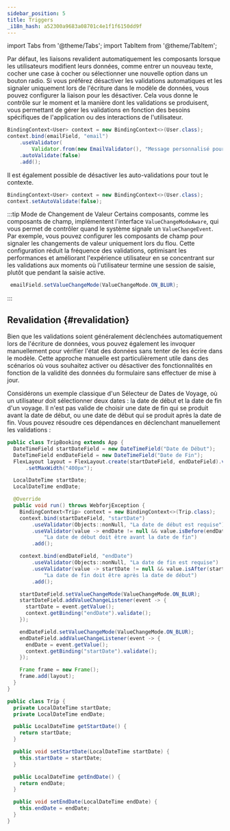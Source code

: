 ```yaml
---
sidebar_position: 5
title: Triggers
_i18n_hash: a52300a9683a08701c4e1f1f6150dd9f
---
```

import Tabs from '@theme/Tabs';
import TabItem from '@theme/TabItem';

Par défaut, les liaisons revalident automatiquement les composants lorsque les utilisateurs modifient leurs données, comme entrer un nouveau texte, cocher une case à cocher ou sélectionner une nouvelle option dans un bouton radio. Si vous préférez désactiver les validations automatiques et les signaler uniquement lors de l'écriture dans le modèle de données, vous pouvez configurer la liaison pour les désactiver. Cela vous donne le contrôle sur le moment et la manière dont les validations se produisent, vous permettant de gérer les validations en fonction des besoins spécifiques de l'application ou des interactions de l'utilisateur.

```java
BindingContext<User> context = new BindingContext<>(User.class);
context.bind(emailField, "email")
    .useValidator(
        Validator.from(new EmailValidator(), "Message personnalisé pour une adresse e-mail invalide"))
    .autoValidate(false)
    .add();
```

Il est également possible de désactiver les auto-validations pour tout le contexte.

```java
BindingContext<User> context = new BindingContext<>(User.class);
context.setAutoValidate(false);
```

:::tip Mode de Changement de Valeur
Certains composants, comme les composants de champ, implémentent l'interface `ValueChangeModeAware`, qui vous permet de contrôler quand le système signale un `ValueChangeEvent`. Par exemple, vous pouvez configurer les composants de champ pour signaler les changements de valeur uniquement lors du flou. Cette configuration réduit la fréquence des validations, optimisant les performances et améliorant l'expérience utilisateur en se concentrant sur les validations aux moments où l'utilisateur termine une session de saisie, plutôt que pendant la saisie active.

```java
 emailField.setValueChangeMode(ValueChangeMode.ON_BLUR);
```
:::

## Revalidation {#revalidation}

Bien que les validations soient généralement déclenchées automatiquement lors de l'écriture de données, vous pouvez également les invoquer manuellement pour vérifier l'état des données sans tenter de les écrire dans le modèle. Cette approche manuelle est particulièrement utile dans des scénarios où vous souhaitez activer ou désactiver des fonctionnalités en fonction de la validité des données du formulaire sans effectuer de mise à jour.

Considérons un exemple classique d'un Sélecteur de Dates de Voyage, où un utilisateur doit sélectionner deux dates : la date de début et la date de fin d'un voyage. Il n'est pas valide de choisir une date de fin qui se produit avant la date de début, ou une date de début qui se produit après la date de fin. Vous pouvez résoudre ces dépendances en déclenchant manuellement les validations :

<Tabs>
<TabItem value="TripBooking" label="TripBooking.java">

```java showLineNumbers
public class TripBooking extends App {
  DateTimeField startDateField = new DateTimeField("Date de Début");
  DateTimeField endDateField = new DateTimeField("Date de Fin");
  FlexLayout layout = FlexLayout.create(startDateField, endDateField).vertical().build().setStyle("margin", "20px auto")
      .setMaxWidth("400px");

  LocalDateTime startDate;
  LocalDateTime endDate;

  @Override
  public void run() throws WebforjException {
    BindingContext<Trip> context = new BindingContext<>(Trip.class);
    context.bind(startDateField, "startDate")
        .useValidator(Objects::nonNull, "La date de début est requise")
        .useValidator(value -> endDate != null && value.isBefore(endDate),
            "La date de début doit être avant la date de fin")
        .add();

    context.bind(endDateField, "endDate")
        .useValidator(Objects::nonNull, "La date de fin est requise")
        .useValidator(value -> startDate != null && value.isAfter(startDate),
            "La date de fin doit être après la date de début")
        .add();

    startDateField.setValueChangeMode(ValueChangeMode.ON_BLUR);
    startDateField.addValueChangeListener(event -> {
      startDate = event.getValue();
      context.getBinding("endDate").validate();
    });

    endDateField.setValueChangeMode(ValueChangeMode.ON_BLUR);
    endDateField.addValueChangeListener(event -> {
      endDate = event.getValue();
      context.getBinding("startDate").validate();
    });

    Frame frame = new Frame();
    frame.add(layout);
  }
}
```

</TabItem>
<TabItem value="Trip" label="Trip.java">

```java showLineNumbers
public class Trip {
  private LocalDateTime startDate;
  private LocalDateTime endDate;

  public LocalDateTime getStartDate() {
    return startDate;
  }

  public void setStartDate(LocalDateTime startDate) {
    this.startDate = startDate;
  }

  public LocalDateTime getEndDate() {
    return endDate;
  }

  public void setEndDate(LocalDateTime endDate) {
    this.endDate = endDate;
  }
}
```

</TabItem>
</Tabs>
